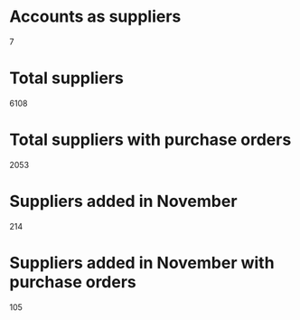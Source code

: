 

# Accounts as suppliers
7

# Total suppliers
6108

# Total suppliers with purchase orders
2053

# Suppliers added in November
214

# Suppliers added in November with purchase orders
105